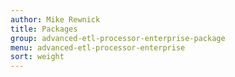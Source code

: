 ```yaml
---
author: Mike Rewnick
title: Packages
group: advanced-etl-processor-enterprise-package
menu: advanced-etl-processor-enterprise
sort: weight
---
```


